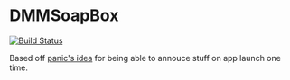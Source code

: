 # DMMSoapBox

[![Build Status](https://travis-ci.org/dmiedema/DMMSoapBox.svg)](https://travis-ci.org/dmiedema/DMMSoapBox)

Based off [panic's idea](https://www.panic.com/blog/the-2014-panic-report/) for being able to annouce stuff on app launch one time.


